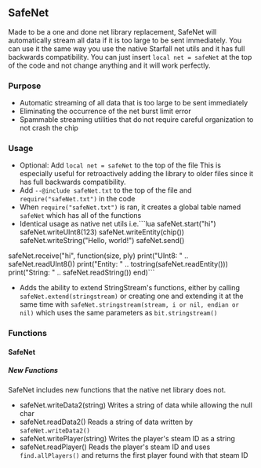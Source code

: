 ## SafeNet
Made to be a one and done net library replacement, SafeNet will automatically stream all data if it is too large to be sent immediately. You can use it the same way you use the native Starfall net utils and it has full backwards compatibility. You can just insert `local net = safeNet` at the top of the code and not change anything and it will work perfectly.

### Purpose
* Automatic streaming of all data that is too large to be sent immediately
* Eliminating the occurrence of the net burst limit error
* Spammable streaming utilities that do not require careful organization to not crash the chip

### Usage
* Optional: Add `local net = safeNet` to the top of the file
This is especially useful for retroactively adding the library to older files since it has full backwards compatibility.
* Add `--@include safeNet.txt` to the top of the file and `require("safeNet.txt")` in the code
* When `require("safeNet.txt")` is ran, it creates a global table named `safeNet` which has all of the functions
* Identical usage as native net utils i.e.```lua
safeNet.start("hi")
safeNet.writeUInt8(123)
safeNet.writeEntity(chip())
safeNet.writeString("Hello, world!")
safeNet.send()

safeNet.receive("hi", function(size, ply)
  print("UInt8: " .. safeNet.readUInt8())
  print("Entity: " .. tostring(safeNet.readEntity()))
  print("String: " .. safeNet.readString())
end)```
* Adds the ability to extend StringStream's functions, either by calling `safeNet.extend(stringstream)` or creating one and extending it at the same time with `safeNet.stringstream(stream, i or nil, endian or nil)` which uses the same parameters as `bit.stringstream()`

### Functions
#### SafeNet
##### New Functions
SafeNet includes new functions that the native net library does not.
* safeNet.writeData2(string)
Writes a string of data while allowing the null char
* safeNet.readData2()
Reads a string of data written by `safeNet.writeData2()`
* safeNet.writePlayer(string)
Writes the player's steam ID as a string
* safeNet.readPlayer()
Reads the player's steam ID and uses `find.allPlayers()` and returns the first player found with that steam ID
